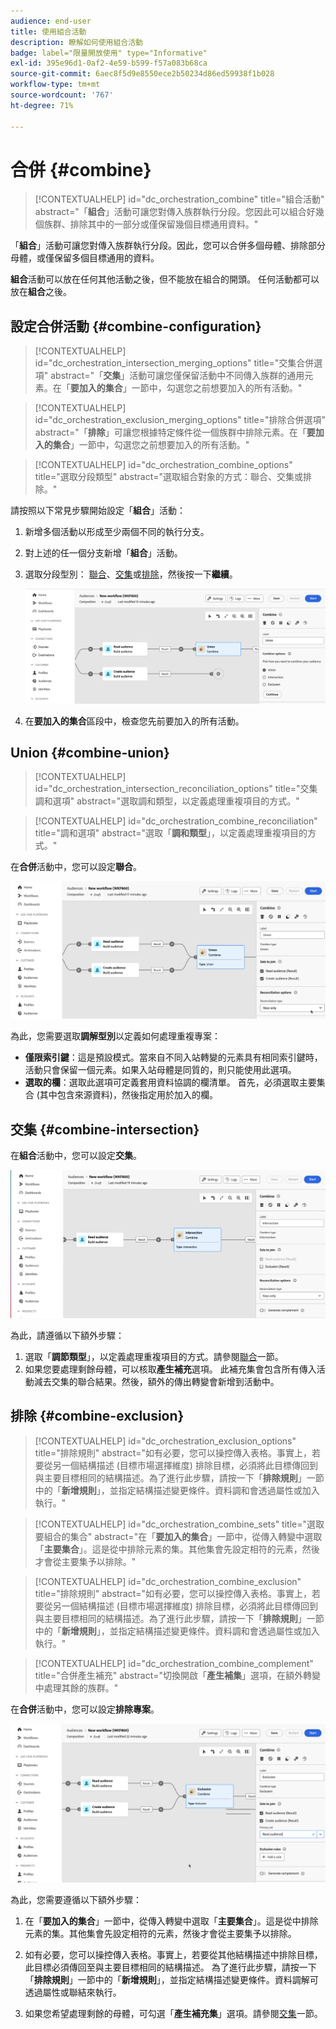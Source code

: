```yaml
---
audience: end-user
title: 使用組合活動
description: 瞭解如何使用組合活動
badge: label="限量開放使用" type="Informative"
exl-id: 395e96d1-0af2-4e59-b599-f57a083b68ca
source-git-commit: 6aec8f5d9e8550ece2b50234d86ed59938f1b028
workflow-type: tm+mt
source-wordcount: '767'
ht-degree: 71%

---
```


# 合併 {#combine}

>[!CONTEXTUALHELP]
>id="dc_orchestration_combine"
>title="組合活動"
>abstract="「**組合**」活動可讓您對傳入族群執行分段。您因此可以組合好幾個族群、排除其中的一部分或僅保留幾個目標通用資料。"

「**組合**」活動可讓您對傳入族群執行分段。因此，您可以合併多個母體、排除部分母體，或僅保留多個目標通用的資料。

**組合**&#x200B;活動可以放在任何其他活動之後，但不能放在組合的開頭。 任何活動都可以放在&#x200B;**組合**&#x200B;之後。

## 設定合併活動 {#combine-configuration}

>[!CONTEXTUALHELP]
>id="dc_orchestration_intersection_merging_options"
>title="交集合併選項"
>abstract="「**交集**」活動可讓您僅保留活動中不同傳入族群的通用元素。在「**要加入的集合**」一節中，勾選您之前想要加入的所有活動。"

>[!CONTEXTUALHELP]
>id="dc_orchestration_exclusion_merging_options"
>title="排除合併選項"
>abstract="「**排除**」可讓您根據特定條件從一個族群中排除元素。在「**要加入的集合**」一節中，勾選您之前想要加入的所有活動。"

>[!CONTEXTUALHELP]
>id="dc_orchestration_combine_options"
>title="選取分段類型"
>abstract="選取組合對象的方式：聯合、交集或排除。"

請按照以下常見步驟開始設定「**組合**」活動：

1. 新增多個活動以形成至少兩個不同的執行分支。

1. 對上述的任一個分支新增「**組合**」活動。

1. 選取分段型別： [聯合](#union)、[交集](#intersection)或[排除](#exclusion)，然後按一下&#x200B;**繼續**。

   ![](../assets/combine.png)

1. 在&#x200B;**要加入的集合**&#x200B;區段中，檢查您先前要加入的所有活動。

## Union {#combine-union}

>[!CONTEXTUALHELP]
>id="dc_orchestration_intersection_reconciliation_options"
>title="交集調和選項"
>abstract="選取調和類型，以定義處理重複項目的方式。"

>[!CONTEXTUALHELP]
>id="dc_orchestration_combine_reconciliation"
>title="調和選項"
>abstract="選取「**調和類型**」，以定義處理重複項目的方式。"

在&#x200B;**合併**&#x200B;活動中，您可以設定&#x200B;**聯合**。

![](../assets/combine-union.png)

為此，您需要選取&#x200B;**調解型別**&#x200B;以定義如何處理重複專案：

* **僅限索引鍵**：這是預設模式。當來自不同入站轉變的元素具有相同索引鍵時，活動只會保留一個元素。如果入站母體是同質的，則只能使用此選項。
* **選取的欄**：選取此選項可定義套用資料協調的欄清單。 首先，必須選取主要集合 (其中包含來源資料)，然後指定用於加入的欄。

## 交集 {#combine-intersection}

在&#x200B;**組合**&#x200B;活動中，您可以設定&#x200B;**交集**。

![](../assets/combine-intersection.png)

為此，請遵循以下額外步驟：

1. 選取「**調節類型**」，以定義處理重複項目的方式。請參閱[聯合](#union)一節。
1. 如果您要處理剩餘母體，可以核取&#x200B;**產生補充**&#x200B;選項。 此補充集會包含所有傳入活動減去交集的聯合結果。然後，額外的傳出轉變會新增到活動中。

## 排除 {#combine-exclusion}

>[!CONTEXTUALHELP]
>id="dc_orchestration_exclusion_options"
>title="排除規則"
>abstract="如有必要，您可以操控傳入表格。事實上，若要從另一個結構描述 (目標市場選擇維度) 排除目標，必須將此目標傳回到與主要目標相同的結構描述。為了進行此步驟，請按一下「**排除規則**」一節中的「**新增規則**」，並指定結構描述變更條件。資料調和會透過屬性或加入執行。"

>[!CONTEXTUALHELP]
>id="dc_orchestration_combine_sets"
>title="選取要組合的集合"
>abstract="在「**要加入的集合**」一節中，從傳入轉變中選取「**主要集合**」。這是從中排除元素的集。其他集會先設定相符的元素，然後才會從主要集予以排除。"

>[!CONTEXTUALHELP]
>id="dc_orchestration_combine_exclusion"
>title="排除規則"
>abstract="如有必要，您可以操控傳入表格。事實上，若要從另一個結構描述 (目標市場選擇維度) 排除目標，必須將此目標傳回到與主要目標相同的結構描述。為了進行此步驟，請按一下「**排除規則**」一節中的「**新增規則**」，並指定結構描述變更條件。資料調和會透過屬性或加入執行。"

>[!CONTEXTUALHELP]
>id="dc_orchestration_combine_complement"
>title="合併產生補充"
>abstract="切換開啟「**產生補集**」選項，在額外轉變中處理其餘的族群。"

在&#x200B;**合併**&#x200B;活動中，您可以設定&#x200B;**排除專案**。

![](../assets/combine-exclusion.png)

為此，您需要遵循以下額外步驟：

1. 在「**要加入的集合**」一節中，從傳入轉變中選取「**主要集合**」。這是從中排除元素的集。其他集會先設定相符的元素，然後才會從主要集予以排除。

1. 如有必要，您可以操控傳入表格。事實上，若要從其他結構描述中排除目標，此目標必須傳回至與主要目標相同的結構描述。 為了進行此步驟，請按一下「**排除規則**」一節中的「**新增規則**」，並指定結構描述變更條件。資料調解可透過屬性或聯結來執行。<!-- pas compris-->
1. 如果您希望處理剩餘的母體，可勾選「**產生補充集**」選項。請參閱[交集](#intersection)一節。

<!--
## Examples{#combine-examples}

In the following example, we are using a **Combine** activity and we add a **union** to retrieves all the profiles of the two queries: persons between 18 and 27 years old and persons between 34 and 40 years old.

![](../assets/workflow-union-example.png)

The following example shows the **intersection** between two query activities. It is being used here to retrieve profiles who are between 18 to 27 years old and whose email address has been provided.

![](../assets/workflow-intersection-example.png)

The following **exclusion** example shows two queries configured to filter profiles who are between 18 and 27 years old and have an Adobe email domain. The profiles with an Adobe email domain are then excluded from the first set. 

![](../assets/workflow-exclusion-example.png)
-->
